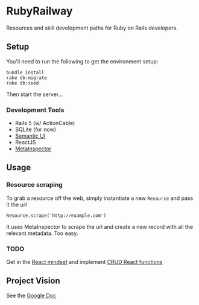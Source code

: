 # RubyRailway
Resources and skill development paths for Ruby on Rails developers.

## Setup
You'll need to run the following to get the environment setup:
```
bundle install
rake db:migrate
rake db:seed
```
Then start the server...

### Development Tools
* Rails 5 (w/ ActionCable)
* SQLite (for now)
* [Semantic UI](https://semantic-ui.com/)
* ReactJS
* [MetaInspector](https://github.com/jaimeiniesta/metainspector)

## Usage

### Resource scraping
To grab a resource off the web, simply instantiate a new `Resource` and pass it the url
```
Resource.scrape('http://example.com')
```
It uses MetaInspector to scrape the url and create a new record with all the relevant metadata. Too easy.

### TODO
Get in the [React mindset](https://reactjs.org/docs/thinking-in-react.html) and implement [CRUD React functions](https://github.com/applegrain/creact)


## Project Vision
See the [Google Doc](https://docs.google.com/document/d/1kI4BAxBh_UVWNdYOBGdWOmAWaWUaaEGDxlOt6opz640/edit?usp=sharing)
